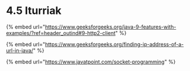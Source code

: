 # 4.5 Iturriak

{% embed url="https://www.geeksforgeeks.org/java-9-features-with-examples/?ref=header_outind#9-http2-client" %}

{% embed url="https://www.geeksforgeeks.org/finding-ip-address-of-a-url-in-java/" %}

{% embed url="https://www.javatpoint.com/socket-programming" %}
